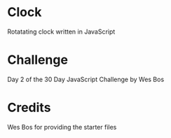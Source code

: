 # Clock
Rotatating clock written in JavaScript

# Challenge
Day 2 of the 30 Day JavaScript Challenge by Wes Bos

# Credits
Wes Bos for providing the starter files
